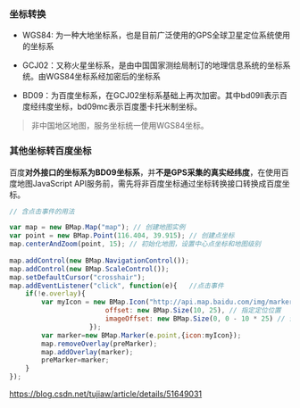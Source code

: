 ### 坐标转换

- WGS84: 为一种大地坐标系，也是目前广泛使用的GPS全球卫星定位系统使用的坐标系

- GCJ02：又称火星坐标系，是由中国国家测绘局制订的地理信息系统的坐标系统。由WGS84坐标系经加密后的坐标系

- BD09：为百度坐标系，在GCJ02坐标系基础上再次加密。其中bd09ll表示百度经纬度坐标，bd09mc表示百度墨卡托米制坐标。


>  非中国地区地图，服务坐标统一使用WGS84坐标。

### 其他坐标转百度坐标

百度**对外接口的坐标系为BD09坐标系**，并**不是GPS采集的真实经纬度**，在使用百度地图JavaScript API服务前，需先将非百度坐标通过坐标转换接口转换成百度坐标。



```js
// 含点击事件的用法

var map = new BMap.Map("map"); // 创建地图实例     
var point = new BMap.Point(116.404, 39.915); // 创建点坐标     
map.centerAndZoom(point, 15); // 初始化地图，设置中心点坐标和地图级别    
  
map.addControl(new BMap.NavigationControl());      
map.addControl(new BMap.ScaleControl());       
map.setDefaultCursor("crosshair");  
map.addEventListener("click", function(e){   //点击事件    
    if(!e.overlay){  
        var myIcon = new BMap.Icon("http://api.map.baidu.com/img/markers.png", new BMap.Size(23, 25), {  
                        offset: new BMap.Size(10, 25), // 指定定位位置  
                        imageOffset: new BMap.Size(0, 0 - 10 * 25) // 设置图片偏移  
                    });  
        var marker=new BMap.Marker(e.point,{icon:myIcon});  
        map.removeOverlay(preMarker);  
        map.addOverlay(marker);  
        preMarker=marker;  
    }  
});
```



https://blog.csdn.net/tujiaw/article/details/51649031



